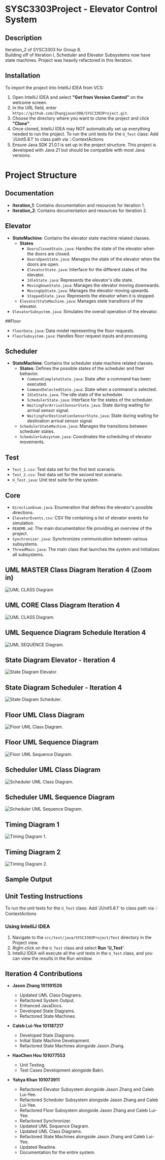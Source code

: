 # SYSC3303Project - Elevator Control System

## Description
Iteration_2 of SYSC3303 for Group 8.  
Building off of Iteration I, Scheduler and Elevator Subsystems now have state machines. Project was heavily refactored in this Iteration.

## Installation
To import the project into IntelliJ IDEA from VCS:

1. Open IntelliJ IDEA and select **"Get from Version Control"** on the welcome screen.
2. In the URL field, enter `https://github.com/Zhangjason308/SYSC3303Project.git`.
3. Choose the directory where you want to clone the project and click **"Clone"**.
4. Once cloned, IntelliJ IDEA may NOT automatically set up everything needed to run the project.
   To run the unit tests for the `U_Test` class:
   Add 'JUnit5.8.1' to class path via 💡ContextActions
5. Ensure Java SDK 21.0.1 is set up in the project structure. This project is developed with Java 21 but should be compatible with most Java versions.

# Project Structure

## Documentation
- **Iteration_1**: Contains documentation and resources for iteration 1.
- **Iteration_2**: Contains documentation and resources for iteration 2.

## Elevator
- **StateMachine**: Contains the elevator state machine related classes.
  - **States**
    - `DoorsClosedState.java`: Handles the state of the elevator when the doors are closed.
    - `DoorsOpenState.java`: Manages the state of the elevator when the doors are open.
    - `ElevatorState.java`: Interface for the different states of the elevator.
    - `IdleState.java`: Represents the elevator's idle state.
    - `MovingDownState.java`: Manages the elevator moving downwards.
    - `MovingUpState.java`: Manages the elevator moving upwards.
    - `StoppedState.java`: Represents the elevator when it is stopped.
  - `ElevatorStateMachine.java`: Manages state transitions of the elevator.
- `ElevatorSubsystem.java`: Simulates the overall operation of the elevator.

##Floor
  - `FloorData.java`: Data model representing the floor requests.
  - `FloorSubsystem.java`: Handles floor request inputs and processing.

## Scheduler
- **StateMachine**: Contains the scheduler state machine related classes.
  - **States**: Defines the possible states of the scheduler and their behavior.
    - `CommandCompleteState.java`: State after a command has been executed.
    - `CommandSelectedState.java`: State when a command is selected.
    - `IdleState.java`: The idle state of the scheduler.
    - `SchedulerState.java`: Interface for the states of the scheduler.
    - `WaitingForArrivalSensorState.java`: State during waiting for arrival sensor signal.
    - `WaitingForDestinationSensorState.java`: State during waiting for destination arrival sensor signal.
  - `SchedulerStateMachine.java`: Manages the transitions between scheduler states.
  - `SchedulerSubsystem.java`: Coordinates the scheduling of elevator movements.

## Test
- `Test_1.csv`: Test data set for the first test scenario.
- `Test_2.csv`: Test data set for the second test scenario.
- `U_Test.java`: Unit test suite for the system.

## Core
- `DirectionEnum.java`: Enumeration that defines the elevator's possible directions.
- `ElevatorEvents.csv`: CSV file containing a list of elevator events for simulation.
- `README.md`: The main documentation file providing an overview of the project.
- `Synchronizer.java`: Synchronizes communication between various subsystems.
- `ThreadMain.java`: The main class that launches the system and initializes all subsystems.

## UML MASTER Class Diagram Iteration 4 (Zoom in)
![UML CLASS Diagram](./Documentation/Iteration_2/Master_UML_Class_Diagram.svg)
## UML CORE Class Diagram Iteration 4 
![UML CLASS Diagram](./Documentation/Iteration_2/Subsystem_StateMachine_UML_Class_Diagrams.png).

## UML Sequence Diagram Schedule Iteration 4 
![UML SEQUENCE Diagram](./Documentation/Iteration_4/UML_Sequence_Diagram_Schedule_Iteration_4.png).

## State Diagram Elevator - Iteration 4 
![State Diagram Elevator](./Documentation/Iteration_4/StateMachines/ElevatorStateMachine.png).

## State Diagram Scheduler - Iteration 4 
![State Diagram Scheduler](./Documentation/Iteration_4/StateMachines/SchedulerStateMachine.png).

## Floor UML Class Diagram
![Floor UML Class Diagram](./Documentation/Iteration_4/Floor_Uml_Class.png).

## Floor UML Sequence Diagram
![Floor UML Sequence Diagram](./Documentation/Iteration_4/Floor_Uml_Seq.png).

## Scheduler UML Class Diagram
![Scheduler UML Class Diagram](./Documentation/Iteration_4/Sched_UML_Class.png).

## Scheduler UML Sequence Diagram
![Scheduler UML Sequence Diagram](./Documentation/Iteration_4/Sched_UML_Seq.png).

## Timing Diagram 1
![Timing Diagram 1](./Documentation/Iteration_4/TimingDiagram_1.png).

## Timing Diagram 2
![Timing Diagram 2](./Documentation/Iteration_4/TimingDiagram_2.png).

## Sample Output

## Unit Testing Instructions
To run the unit tests for the `U_Test` class:
Add 'JUnit5.8.1' to class path via 💡ContextActions

### Using IntelliJ IDEA
1. Navigate to the `src/test/java/SYSC3303Project/Test` directory in the Project view.
2. Right-click on the `U_Test` class and select **Run 'U_Test'**.
3. IntelliJ IDEA will execute all the unit tests in the `U_Test` class, and you can view the results in the Run window.


## Iteration 4 Contributions
- **Jason Zhang 101191526**
  - Updated UML Class Diagrams.
  - Refactored System Output.
  - Enhanced JavaDocs.
  - Developed State Diagrams.
  - Refactored State Machines.

- **Caleb Lui-Yee 101187217**
  - Developed State Diagrams.
  - Initial State Machine Development.
  - Refactored State Machines alongside Jason Zhang.

- **HaoChen Hou 101077553**
  - Unit Testing.
  - Test Cases Development alongside Bakri.

- **Yahya Khan 101073911**
  - Refactored Elevator Subsystem alongside Jason Zhang and Caleb Lui-Yee.
  - Refactored Scheduler Subsystem alongside Jason Zhang and Caleb Lui-Yee.
  - Refactored Floor Subsystem alongside Jason Zhang and Caleb Lui-Yee.
  - Refactored Synchronizer.
  - Updated UML Sequence Diagram.
  - Updated UML Class Diagrams.
  - Refactored State Machines alongside Jason Zhang and Caleb Lui-Yee.
  - Updated Readme.
  - Documentation for the entire system.

